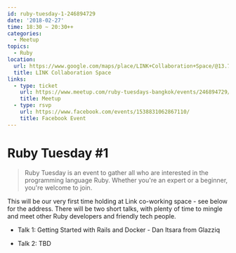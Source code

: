 ```yaml
---
id: ruby-tuesday-1-246894729
date: '2018-02-27'
time: 18:30 ~ 20:30++
categories:
  - Meetup
topics:
  - Ruby
location:
  url: https://www.google.com/maps/place/LINK+Collaboration+Space/@13.7394434,100.519722,17z/data=!3m1!4b1!4m5!3m4!1s0x30e299312368f6eb:0x822246345e9e0e3b!8m2!3d13.7394382!4d100.5219107
  title: LINK Collaboration Space
links:
  - type: ticket
    url: https://www.meetup.com/ruby-tuesdays-bangkok/events/246894729/
    title: Meetup
  - type: rsvp
    url: https://www.facebook.com/events/1538831062867110/
    title: Facebook Event
---
```


# Ruby Tuesday #1

> Ruby Tuesday is an event to gather all who are interested in the programming language Ruby. Whether you're an expert or a beginner, you're welcome to join.

This will be our very first time holding at Link co-working space - see below for the address. There will be two short talks, with plenty of time to mingle and meet other Ruby developers and friendly tech people.

- Talk 1: Getting Started with Rails and Docker - Dan Itsara from Glazziq

- Talk 2: TBD
